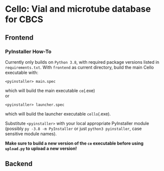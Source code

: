 # Cello: Vial and microtube database for CBCS

## Frontend
### PyInstaller How-To
Currently only builds on `Python 3.8`, with required package versions listed in `requirements.txt`.
With `frontend` as current directory, build the main Cello executable with:

    <pyinstaller> main.spec
which will build the main executable `ce`(.exe)
</br>or

    <pyinstaller> launcher.spec
which will build the launcher executable `cello`(.exe).

Substitute `<pyinstaller>` with your local appropriate PyInstaller module (possibly `py -3.8 -m PyInstaller` or just `python3 pyinstaller`, case sensitive module names).

<b> Make sure to build a new version of the `ce` executable before using `upload.py` to upload a new version!
</b>

## Backend